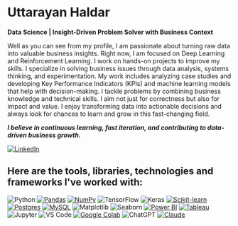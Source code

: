                                                                         
# Uttarayan Haldar
**Data Science | Insight-Driven Problem Solver with Business Context**


Well as you can see from my profile, I am passionate about turning raw data into valuable business insights. Right now, I am focused on Deep Learning and Reinforcement Learning. I work on hands-on projects 
to improve my skills. I specialize in solving business issues through data analysis, systems thinking, and experimentation. My work includes analyzing case studies and developing Key Performance Indicators 
(KPIs) and machine learning models that help with decision-making.
I tackle problems by combining business knowledge and technical skills. I aim not just for correctness but also for impact and value. I enjoy transforming data into actionable decisions and always look for 
chances to learn and grow in this fast-changing field. 

***I believe in continuous learning, fast iteration, and contributing to data-driven business growth.***

[![LinkedIn](https://custom-icon-badges.demolab.com/badge/LinkedIn-0A66C2?logo=linkedin-white&logoColor=fff)](#)

## Here are the tools, libraries, technologies and frameworks I've worked with:
![Python](https://img.shields.io/badge/Python-3776AB?style=for-the-badge&logo=python&logoColor=white)
[![Pandas](https://img.shields.io/badge/Pandas-150458?logo=pandas&logoColor=fff)](#)
[![NumPy](https://img.shields.io/badge/NumPy-4DABCF?logo=numpy&logoColor=fff)](#)
![TensorFlow](https://img.shields.io/badge/TensorFlow-%23FF6F00.svg?style=for-the-badge&logo=TensorFlow&logoColor=white) ![Keras](https://img.shields.io/badge/Keras-FF0000?style=for-the-badge&logo=keras&logoColor=white)
[![Scikit-learn](https://img.shields.io/badge/-scikit--learn-%23F7931E?logo=scikit-learn&logoColor=white)](#) [![Postgres](https://img.shields.io/badge/Postgres-%23316192.svg?logo=postgresql&logoColor=white)](#) [![MySQL](https://img.shields.io/badge/MySQL-4479A1?logo=mysql&logoColor=fff)](#)  ![Matplotlib](https://img.shields.io/badge/Matplotlib-323330?style=for-the-badge&logo=matplotlib&logoColor=white) ![Seaborn](https://img.shields.io/badge/Seaborn-2A2D3E?style=for-the-badge&logo=python&logoColor=white)
[![Power BI](https://custom-icon-badges.demolab.com/badge/Power%20BI-F1C912?logo=power-bi&logoColor=fff)](#) [![Tableau](https://custom-icon-badges.demolab.com/badge/Tableau-0176D3?logo=tableau&logoColor=fff)](#)
![Jupyter](https://img.shields.io/badge/Jupyter-F37626?style=for-the-badge&logo=jupyter&logoColor=white) 
![VS Code](https://img.shields.io/badge/VS%20Code-007ACC?style=for-the-badge&logo=visual-studio-code&logoColor=white) 
[![Google Colab](https://img.shields.io/badge/Google%20Colab-F9AB00?logo=googlecolab&logoColor=fff)](#)
![ChatGPT](https://img.shields.io/badge/chatGPT-74aa9c?style=for-the-badge&logo=openai&logoColor=white)
[![Claude](https://img.shields.io/badge/Claude-D97757?logo=claude&logoColor=fff)](#)



